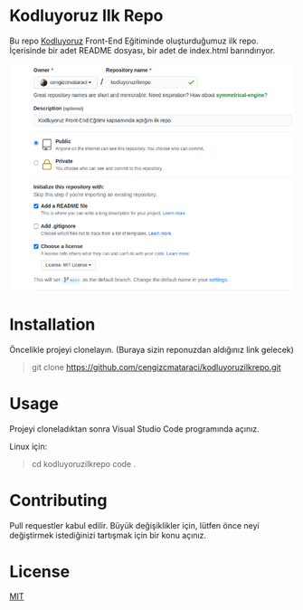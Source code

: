 # Kodluyoruz Ilk Repo

Bu repo [Kodluyoruz](https://www.kodluyoruz.org) Front-End Eğitiminde oluşturduğumuz ilk repo. İçerisinde bir adet README dosyası, bir adet de index.html barındırıyor.

![](https://raw.githubusercontent.com/Kodluyoruz/taskforce/main/git/odev1/figures/github.png)

# Installation

Öncelikle projeyi clonelayın. (Buraya sizin reponuzdan aldığınız link gelecek)
> git clone https://github.com/cengizcmataraci/kodluyoruzilkrepo.git

# Usage

Projeyi cloneladıktan sonra Visual Studio Code programında açınız.

Linux için:

> cd kodluyoruzilkrepo
  code .

# Contributing

Pull requestler kabul edilir. Büyük değişiklikler için, lütfen önce neyi değiştirmek istediğinizi tartışmak için bir konu açınız.

# License

[MIT](https://choosealicense.com/licenses/mit/)

